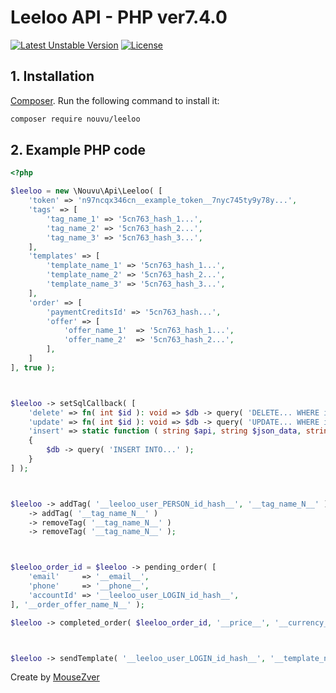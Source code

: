 Leeloo API - PHP ver7.4.0
=================
[![Latest Unstable Version](https://poser.pugx.org/nouvu/leeloo/v/stable)](https://packagist.org/packages/nouvu/leeloo) [![License](https://poser.pugx.org/nouvu/leeloo/license)](//packagist.org/packages/nouvu/leeloo)

## 1. Installation
[Composer](http://getcomposer.org). Run the following command to install it:
```sh
composer require nouvu/leeloo
```

## 2. Example PHP code
```php
<?php

$leeloo = new \Nouvu\Api\Leeloo( [
	'token' => 'n97ncqx346cn__example_token__7nyc745ty9y78y...',
	'tags' => [
		'tag_name_1' => '5cn763_hash_1...',
		'tag_name_2' => '5cn763_hash_2...',
		'tag_name_3' => '5cn763_hash_3...',
	],
	'templates' => [
		'template_name_1' => '5cn763_hash_1...',
		'template_name_2' => '5cn763_hash_2...',
		'template_name_3' => '5cn763_hash_3...',
	],
	'order' => [
		'paymentCreditsId' => '5cn763_hash...',
		'offer' => [
			'offer_name_1'	=> '5cn763_hash_1...',
			'offer_name_2'	=> '5cn763_hash_2...',
		],
	]
], true );



$leeloo -> setSqlCallback( [
	'delete' => fn( int $id ): void => $db -> query( 'DELETE... WHERE id = ' . $id ),
	'update' => fn( int $id ): void => $db -> query( 'UPDATE... WHERE id = ' . $id ),
	'insert' => static function ( string $api, string $json_data, string $request, string $json_response ) use ( $db ): void
	{
		$db -> query( 'INSERT INTO...' );
	}
] );



$leeloo -> addTag( '__leeloo_user_PERSON_id_hash__', '__tag_name_N__' )
	-> addTag( '__tag_name_N__' )
	-> removeTag( '__tag_name_N__' )
	-> removeTag( '__tag_name_N__' );



$leeloo_order_id = $leeloo -> pending_order( [
	'email'		=> '__email__', 
	'phone'		=> '__phone__', 
	'accountId'	=> '__leeloo_user_LOGIN_id_hash__',
], '__order_offer_name_N__' );

$leeloo -> completed_order( $leeloo_order_id, '__price__', '__currency__', '__comments__' );



$leeloo -> sendTemplate( '__leeloo_user_LOGIN_id_hash__', '__template_name_N__' )
```

Create by [MouseZver](//php.ru/forum/members/40235)